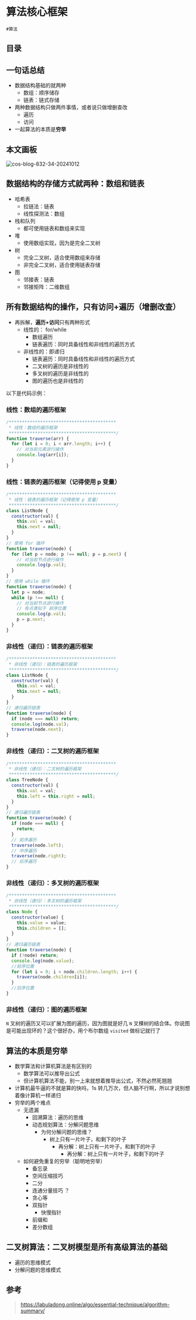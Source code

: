 
# 算法核心框架

`#算法` 

## 目录
<!-- toc -->
 ## 一句话总结 

- 数据结构基础的就两种
	- 数组：顺序储存
	- 链表：链式存储
- 两种数据结构只做两件事情，或者说只做增删查改
	- 遍历
	- 访问
- 一起算法的本质是**穷举**

## 本文画板

![cos-blog-832-34-20241012](https://blog-1310531898.cos.ap-beijing.myqcloud.com/832-34-20241012/计算机算法框架思维.jpg)

## 数据结构的存储方式就两种：数组和链表

- 哈希表
	- 拉链法：链表
	- 线性探测法：数组
- 栈和队列
	- 都可使用链表和数组来实现
- 堆
	- 使用数组实现，因为是完全二叉树
- 树
	- 完全二叉树，适合使用数组来存储
	- 非完全二叉树，适合使用链表存储
- 图
	- 邻接表：链表
	- 邻接矩阵：二维数组

## 所有数据结构的操作，只有访问+遍历（增删改查）

- 再拆解，**遍历+访问**只有两种形式
	- 线性的： for/while
		- 数组遍历
		- 链表遍历：同时具备线性和非线性的遍历方式
	- 非线性的：即递归
		- 链表遍历：同时具备线性和非线性的遍历方式
		- 二叉树的遍历是非线性的
		- 多叉树的遍历是非线性的
		- 图的遍历也是非线性的

以下是代码示例：

### 线性：数组的遍历框架

```javascript
/*****************************************
 * 线性：数组的遍历框架
 *****************************************/
function traverse(arr) {
  for (let i = 0; i < arr.length; i++) {
    // 对当前元素进行操作
    console.log(arr[i]);
  }
}
```

### 线性：链表的遍历框架（记得使用 p 变量）

```javascript hl:10,17,22
/*****************************************
 * 线性：链表的遍历框架（记得使用 p 变量）
 *****************************************/
class ListNode {
  constructor(val) {
    this.val = val;
    this.next = null;
  }
}
// 使用 for 循环
function traverse(node) {
  for (let p = node; p !== null; p = p.next) {
    // 对当前节点进行操作
    console.log(p.val);
  }
}
// 使用 while 循环
function traverse(node) {
  let p = node;
  while (p !== null) {
    // 对当前节点进行操作
    // 有点类似于 前序位置
    console.log(p.val);
    p = p.next;
  }
}

```

### 非线性（递归）：链表的遍历框架

```javascript
/*****************************************
 * 非线性（递归）：链表的遍历框架
 *****************************************/
class ListNode {
  constructor(val) {
    this.val = val;
    this.next = null;
  }
}
// 递归遍历链表
function traverse(node) {
  if (node === null) return;
  console.log(node.val);
  traverse(node.next);
}

```

### 非线性（递归）：二叉树的遍历框架

```js
/*****************************************
 * 非线性（递归）：二叉树的遍历框架
 *****************************************/
class TreeNode {
  constructor(val) {
    this.val = val;
    this.left = this.right = null;
  }
}
// 递归遍历链表
function traverse(node) {
  if (node === null) {
    return;
  }
  // 前序遍历
  traverse(node.left);
  // 中序遍历
  traverse(node.right);
  // 后序遍历
}

```

### 非线性（递归）：多叉树的遍历框架

```js
/*****************************************
 * 非线性（递归）：多叉树的遍历框架
 *****************************************/
class Node {
  constructor(value) {
    this.value = value;
    this.children = [];
  }
}
// 递归遍历链表
function traverse(node) {
  if (!node) return;
  console.log(node.value);
  //前序位置
  for (let i = 0; i < node.children.length; i++) {
    traverse(node.children[i]);
  }
  //后序位置
}

```

### 非线性（递归）：图的遍历框架

`N` 叉树的遍历又可以扩展为图的遍历，因为图就是好几 `N` 叉棵树的结合体。你说图是可能出现环的？这个很好办，用个布尔数组 `visited` 做标记就行了

## 算法的本质是穷举

- 数学算法和计算机算法是有区别的
	- 数学算法可以推导出公式
	- 但计算机算法不能，别一上来就想着推导出公式，不然必然死翘翘
- 计算机最牛逼的不就是算的快吗，1s 转几万次，但人脑不行啊，所以才说别想着像计算机一样递归
- 穷举的两个难点
	- 无遗漏
		- 回溯算法：遍历的思维
		- 动态规划算法：分解问题思维
			- 为何分解问题的思维？
				- 树上只有一片叶子，和剩下的叶子 
					- 再分解：树上只有一片叶子，和剩下的叶子 
						- 再分解：树上只有一片叶子，和剩下的叶子 
	- 如何避免重复的穷举（聪明地穷举）
		- 备忘录
		- 空间压缩技巧
		- 二分
		- 连通分量技巧 ？
		- 贪心等
		- 双指针
			- 快慢指针
		- 前缀和
		- 差分数组

## 二叉树算法：二叉树模型是所有高级算法的基础

- 遍历的思维模式
- 分解问题的思维模式


## 参考

> https://labuladong.online/algo/essential-technique/algorithm-summary/
